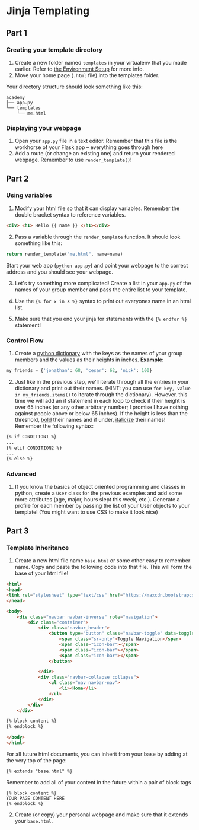 # Jinja Templating


## Part 1
### Creating your template directory
1. Create a new folder named `templates` in your virtualenv that you made earlier. Refer to [the Environment Setup](https://github.com/AcademyClassOf2017/EnvironmentSetup) for more info.
2. Move your home page (`.html` file) into the templates folder.

Your directory structure should look something like this:
```
academy
├── app.py
└── templates
    └── me.html
```

### Displaying your webpage
1. Open your `app.py` file in a text editor. Remember that this file is the workhorse of your Flask app – everything goes through here
2. Add a route (or change an existing one) and return your rendered webpage. Remember to use `render_template()`!

## Part 2
### Using variables
1. Modify your html file so that it can display variables. Remember the double bracket syntax to reference variables.
```html
<div> <h1> Hello {{ name }} </h1></div>
```

2. Pass a variable through the `render_template` function. It should look something like this:
```python
return render_template("me.html", name=name)
```
Start your web app (`python app.py`) and point your webpage to the correct address and you should see your webpage.

3. Let's try something more complicated! Create a list in your `app.py` of the names of your group member and pass the entire list to your template.

4. Use the `{% for x in X %}` syntax to print out everyones name in an html list.

5. Make sure that you end your jinja for statements with the `{% endfor %}` statement!


### Control Flow
1. Create a [python dictionary](https://docs.python.org/2/library/stdtypes.html#dict) with the keys as the names of your group members and the values as their heights in inches. **Example:**
```python
my_friends = {'jonathan': 68, 'cesar': 62, 'nick': 100}
```

2. Just like in the previous step, we'll iterate through all the entries in your dictionary and print out their names. (HINT: you can use `for key, value in my_friends.items()` to iterate through the dictionary). However, this time we will add an if statement in each loop to check if their height is over 65 inches (or any other arbitrary number; I promise I have nothing against people above or below 65 inches). If the height is less than the threshold, [bold](https://developer.mozilla.org/en-US/docs/Web/HTML/Element/b) their names and if under, [italicize](https://developer.mozilla.org/en-US/docs/Web/HTML/Element/i) their names!  Remember the following syntax:
```html
{% if CONDITION1 %}
...
{% elif CONDITION2 %}
...
{% else %}
```

### Advanced
1. If you know the basics of object oriented programming and classes in python, create a `User` class for the previous examples and add some more attributes (age, major, hours slept this week, etc.). Generate a profile for each member by passing the list of your User objects to your template! (You might want to use CSS to make it look nice)

## Part 3

### Template Inheritance
1. Create a new html file name `base.html` or some other easy to remember name. Copy and paste the following code into that file. This will form the base of your html file!
```html
<html>
<head>
<link rel="stylesheet" type="text/css" href="https://maxcdn.bootstrapcdn.com/bootstrap/3.3.7/css/bootstrap.min.css">
</head>

<body>
    <div class="navbar navbar-inverse" role="navigation">
        <div class="container">
            <div class="navbar_header">
                <button type="button" class="navbar-toggle" data-toggle="collapse" data-target=".navbar-collapse">
                    <span class="sr-only">Toggle Navigation</span>
                    <span class="icon-bar"></span>
                    <span class="icon-bar"></span>
                    <span class="icon-bar"></span>
                </button>

            </div>
            <div class="navbar-collapse collapse">
                <ul class="nav navbar-nav">
                    <li><Home</li>
                </ul>
            </div>
        </div>
    </div>

{% block content %}
{% endblock %}

</body>
</html>
```
For all future html documents, you can inherit from your base by adding at the very top of the page:
```
{% extends "base.html" %}
```
Remember to add all of your content in the future within a pair of block tags
```
{% block content %}
YOUR PAGE CONTENT HERE
{% endblock %}
```
2. Create (or copy) your personal webpage and make sure that it extends your `base.html`.

